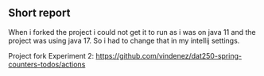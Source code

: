 ## Short report

When i forked the project i could not get it to run as i was on java 11 and the project was using java 17. 
So i had to change that in my intellij settings.

Project fork Experiment 2:
https://github.com/vindenez/dat250-spring-counters-todos/actions

